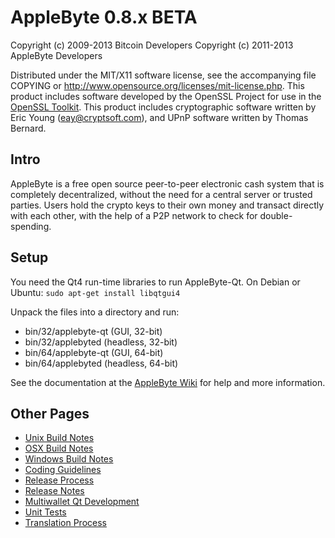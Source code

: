 AppleByte 0.8.x BETA
====================

Copyright (c) 2009-2013 Bitcoin Developers
Copyright (c) 2011-2013 AppleByte Developers

Distributed under the MIT/X11 software license, see the accompanying
file COPYING or http://www.opensource.org/licenses/mit-license.php.
This product includes software developed by the OpenSSL Project for use in the [OpenSSL Toolkit](http://www.openssl.org/). This product includes
cryptographic software written by Eric Young ([eay@cryptsoft.com](mailto:eay@cryptsoft.com)), and UPnP software written by Thomas Bernard.


Intro
---------------------
AppleByte is a free open source peer-to-peer electronic cash system that is
completely decentralized, without the need for a central server or trusted
parties.  Users hold the crypto keys to their own money and transact directly
with each other, with the help of a P2P network to check for double-spending.


Setup
---------------------
You need the Qt4 run-time libraries to run AppleByte-Qt. On Debian or Ubuntu:
	`sudo apt-get install libqtgui4`

Unpack the files into a directory and run:

- bin/32/applebyte-qt (GUI, 32-bit)
- bin/32/applebyted (headless, 32-bit)
- bin/64/applebyte-qt (GUI, 64-bit)
- bin/64/applebyted (headless, 64-bit)

See the documentation at the [AppleByte Wiki](http://applebyte.info)
for help and more information.


Other Pages
---------------------
- [Unix Build Notes](build-unix.md)
- [OSX Build Notes](build-osx.md)
- [Windows Build Notes](build-msw.md)
- [Coding Guidelines](coding.md)
- [Release Process](release-process.md)
- [Release Notes](release-notes.md)
- [Multiwallet Qt Development](multiwallet-qt.md)
- [Unit Tests](unit-tests.md)
- [Translation Process](translation_process.md)
